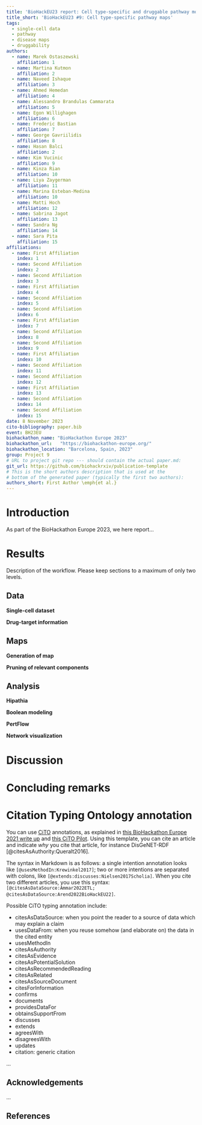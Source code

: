 ```yaml
---
title: 'BioHackEU23 report: Cell type-specific and druggable pathway models and maps'
title_short: 'BioHackEU23 #9: Cell type-specific pathway maps'
tags:
  - single-cell data
  - pathway
  - disease maps
  - druggability
authors:
  - name: Marek Ostaszewski
    affiliation: 1
  - name: Martina Kutmon
    affiliation: 2
  - name: Naveed Ishaque
    affiliation: 3
  - name: Ahmed Hemedan
    affiliation: 4
  - name: Alessandro Brandulas Cammarata
    affiliation: 5
  - name: Egon Willighagen
    affiliation: 6
  - name: Frederic Bastian
    affiliation: 7
  - name: George Gavriilidis
    affiliation: 8
  - name: Hasan Balci
    affiliation: 2
  - name: Kim Vucinic
    affiliation: 9
  - name: Kinza Rian
    affiliation: 10
  - name: Liya Zaygerman
    affiliation: 11
  - name: Marina Esteban-Medina
    affiliation: 10
  - name: Matti Hoch
    affiliation: 12
  - name: Sabrina Jagot
    affiliation: 13
  - name: Sandra Ng
    affiliation: 14
  - name: Sara Pita
    affiliation: 15
affiliations:
  - name: First Affiliation
    index: 1
  - name: Second Affiliation
    index: 2
  - name: Second Affiliation
    index: 3
  - name: First Affiliation
    index: 4
  - name: Second Affiliation
    index: 5
  - name: Second Affiliation
    index: 6
  - name: First Affiliation
    index: 7
  - name: Second Affiliation
    index: 8
  - name: Second Affiliation
    index: 9
  - name: First Affiliation
    index: 10
  - name: Second Affiliation
    index: 11
  - name: Second Affiliation
    index: 12
  - name: First Affiliation
    index: 13
  - name: Second Affiliation
    index: 14
  - name: Second Affiliation
    index: 15  
date: 8 November 2023
cito-bibliography: paper.bib
event: BH23EU
biohackathon_name: "BioHackathon Europe 2023"
biohackathon_url:   "https://biohackathon-europe.org/"
biohackathon_location: "Barcelona, Spain, 2023"
group: Project 9
# URL to project git repo --- should contain the actual paper.md:
git_url: https://github.com/biohackrxiv/publication-template
# This is the short authors description that is used at the
# bottom of the generated paper (typically the first two authors):
authors_short: First Author \emph{et al.}
---
```



# Introduction

As part of the BioHackathon Europe 2023, we here report...

# Results

Description of the workflow.
Please keep sections to a maximum of only two levels.

## Data

**Single-cell dataset**

**Drug-target information**

## Maps

**Generation of map**

**Pruning of relevant components**

## Analysis

**Hipathia**

**Boolean modeling**

**PertFlow**

**Network visualization**

# Discussion

# Concluding remarks



# Citation Typing Ontology annotation

You can use [CiTO](http://purl.org/spar/cito/2018-02-12) annotations, as explained in [this BioHackathon Europe 2021 write up](https://raw.githubusercontent.com/biohackrxiv/bhxiv-metadata/main/doc/elixir_biohackathon2021/paper.md) and [this CiTO Pilot](https://www.biomedcentral.com/collections/cito).
Using this template, you can cite an article and indicate _why_ you cite that article, for instance DisGeNET-RDF [@citesAsAuthority:Queralt2016].

The syntax in Markdown is as follows: a single intention annotation looks like
`[@usesMethodIn:Krewinkel2017]`; two or more intentions are separated
with colons, like `[@extends:discusses:Nielsen2017Scholia]`. When you cite two
different articles, you use this syntax: `[@citesAsDataSource:Ammar2022ETL; @citesAsDataSource:Arend2022BioHackEU22]`.

Possible CiTO typing annotation include:

* citesAsDataSource: when you point the reader to a source of data which may explain a claim
* usesDataFrom: when you reuse somehow (and elaborate on) the data in the cited entity
* usesMethodIn
* citesAsAuthority
* citesAsEvidence
* citesAsPotentialSolution
* citesAsRecommendedReading
* citesAsRelated
* citesAsSourceDocument
* citesForInformation
* confirms
* documents
* providesDataFor
* obtainsSupportFrom
* discusses
* extends
* agreesWith
* disagreesWith
* updates
* citation: generic citation

...

## Acknowledgements

...

## References
